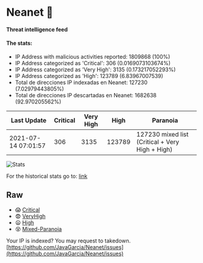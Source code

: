 # Neanet :hocho:
#### Threat intelligence feed
#### The stats:

- IP Address with malicious activities reported: 1809868 (100%)
- IP Address categorized as 'Critical':  306 (0.0169073103674%)
- IP Address categorized as 'Very High':  3135 (0.173217052293%)
- IP Address categorized as 'High':  123789 (6.83967007539)
- Total de direcciones IP indexadas en Neanet:  127230 (7.02979443805%)
- Total de direcciones IP descartadas en Neanet:  1682638 (92.970205562%)

| Last Update | Critical | Very High | High | Paranoia |
| --- | --- | --- | --- | --- |
| 2021-07-14 07:01:57 | 306 | 3135 | 123789 | 127230 mixed list (Critical + Very High + High)|

![Stats](https://docs.google.com/spreadsheets/d/e/2PACX-1vSnaNMIXVabIpDJjufMlzH7poXnshF3mgd8Is1g9ytUEzVsP5my4Trn8f-xkoLLQ38xpL3HtmUexLo6/pubchart?oid=501124687&format=image)

For the historical stats go to: [link](/stats.csv)
## Raw
- :scream: [Critical](https://raw.githubusercontent.com/JavaGarcia/Neanet/master/blacklists/neanet_critical.txt)
- :fearful: [VeryHigh](https://raw.githubusercontent.com/JavaGarcia/Neanet/master/blacklists/neanet_veryHigh.txtt)
- :frowning: [High](https://raw.githubusercontent.com/JavaGarcia/Neanet/master/blacklists/neanet_high.txt)
- :dizzy_face: [Mixed-Paranoia](https://raw.githubusercontent.com/JavaGarcia/Neanet/master/blacklists/neanet_all.txt)


Your IP is indexed? You may request to takedown. [https://github.com/JavaGarcia/Neanet/issues](https://github.com/JavaGarcia/Neanet/issues)


















































































































































































































































































































































































































































































































































































































































































































































































































































































































































































































































































































































































































































































































































































































































































































































































































































































































































































































































































































































































































































































































































































































































































































































































































































































































































































































































































































































































































































































































































































































































































































































































































































































































































































































































































































































































































































































































































































































































































































































































































































































































































































































































































































































































































































































































































































































































































































































































































































































































































































































































































































































































































































































































































































































































































































































































































































































































































































































































































































































































































































































































































































































































































































































































































































































































































































































































































































































































































































































































































































































































































































































































































































































































































































































































































































































































































































































































































































